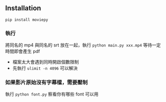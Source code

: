 
## Installation

```
pip install moviepy
```

### 執行

將同名的 mp4 與同名的 srt 放在一起，執行 `python main.py xxx.mp4` 等待一定時間即會產生 pdf

* 檔案太大會遇到同時開啟個數限制
* 先執行 `ulimit -n 4096` 可以解決



### 如果影片原始沒有字幕檔，需要壓制

執行 `python font.py` 察看你有哪些 font 可以用

